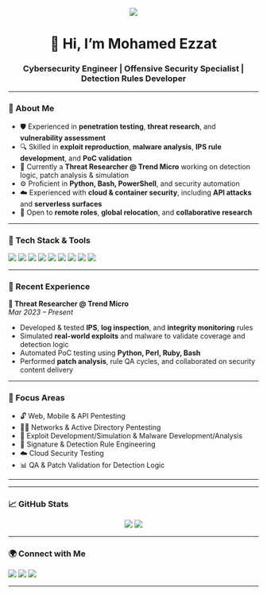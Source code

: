 <!-- Animated Banner -->
<p align="center">
  <img src="https://readme-typing-svg.demolab.com?font=Fira+Code&size=22&pause=1000&color=00FF00&width=750&center=true&vCenter=true&multiline=true&lines=Cybersecurity+Engineer;Threat+Researcher;Red+Teamer;Exploit+Developer;Malware+Analyst;Let’s+Break+Stuff+Securely+%F0%9F%92%A5" />
</p>


<h1 align="center">👋 Hi, I’m Mohamed Ezzat</h1>
<h3 align="center">Cybersecurity Engineer | Offensive Security Specialist | Detection Rules Developer</h3>

---

### 🧠 About Me

- 🛡️ Experienced in **penetration testing**, **threat research**, and **vulnerability assessment**
- 🔍 Skilled in **exploit reproduction**, **malware analysis**, **IPS rule development**, and **PoC validation**
- 🧪 Currently a **Threat Researcher @ Trend Micro** working on detection logic, patch analysis & simulation
- ⚙️ Proficient in **Python, Bash, PowerShell**, and security automation
- ☁️ Experienced with **cloud & container security**, including **API attacks** and **serverless surfaces**
- 💼 Open to **remote roles**, **global relocation**, and **collaborative research**

---

### 🧰 Tech Stack & Tools

<p align="left">
  <img src="https://img.shields.io/badge/Python-3776AB?style=flat&logo=python&logoColor=white" />
  <img src="https://img.shields.io/badge/Bash-121011?style=flat&logo=gnu-bash&logoColor=white" />
  <img src="https://img.shields.io/badge/PowerShell-5391FE?style=flat&logo=powershell&logoColor=white" />
  <img src="https://img.shields.io/badge/Metasploit-5e5e5e?style=flat&logo=metasploit&logoColor=white" />
  <img src="https://img.shields.io/badge/Burp%20Suite-ff6600?style=flat&logo=burpsuite&logoColor=white" />
  <img src="https://img.shields.io/badge/Nmap-0087d6?style=flat&logo=nmap&logoColor=white" />
  <img src="https://img.shields.io/badge/OWASP%20ZAP-1a1a1a?style=flat&logo=OWASP&logoColor=white" />
  <img src="https://img.shields.io/badge/Wireshark-1679A7?style=flat&logo=wireshark&logoColor=white" />
  <img src="https://img.shields.io/badge/VMware-607078?style=flat&logo=vmware&logoColor=white" />
</p>

---

### 🚀 Recent Experience

**🔬 Threat Researcher @ Trend Micro**  
_Mar 2023 – Present_
- Developed & tested **IPS**, **log inspection**, and **integrity monitoring** rules
- Simulated **real-world exploits** and malware to validate coverage and detection logic
- Automated PoC testing using **Python, Perl, Ruby, Bash**
- Performed **patch analysis**, rule QA cycles, and collaborated on security content delivery

---

### 🎯 Focus Areas

- 🔓 Web, Mobile & API Pentesting  
- 🕵️‍♂️ Networks & Active Directory Pentesting 
- 🧬 Exploit Development/Simulation & Malware Development/Analysis  
- 🔐 Signature & Detection Rule Engineering  
- ☁️ Cloud Security Testing  
- 📊 QA & Patch Validation for Detection Logic  

---

---

### 📈 GitHub Stats
<p align="center">
  <img src="https://github-readme-stats.vercel.app/api?username=mohamedezzat&show_icons=true&theme=radical" />
  <img src="https://github-readme-stats.vercel.app/api/top-langs/?username=mohamedezzat&layout=compact&theme=radical" />
</p>

---

### 🌍 Connect with Me

<p align="left">
  <a href="https://www.linkedin.com/in/mohamedaezzat" target="_blank"><img src="https://img.shields.io/badge/LinkedIn-blue?style=flat&logo=linkedin&logoColor=white" /></a>
  <a href="https://mohamedaezzat.github.io/resume/" target="_blank"><img src="https://img.shields.io/badge/My%20Resume-grey?style=flat&logo=read-the-docs&logoColor=white" /></a>
  <a href="mailto:mohamedahmedpk@gmail.com"><img src="https://img.shields.io/badge/Email-D14836?style=flat&logo=gmail&logoColor=white" /></a>
</p>

---
